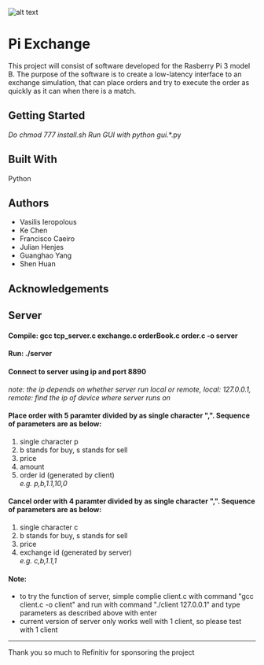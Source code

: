  ![alt text]( https://i.imgur.com/k2kruGl.png "Logo Title Text 1")

# Pi Exchange

This project will consist of software developed for the Rasberry Pi 3 model B. The purpose of the software is to create a low-latency interface to an exchange simulation, that can place orders and try to execute the order as quickly as it can when there is a match. 

Getting Started
------
*Do chmod 777 install.sh
*Run GUI with python gui.***.py

Built With 
------
Python


Authors
------

* Vasilis Ieropolous
* Ke Chen
* Francisco Caeiro
* Julian Henjes
* Guanghao Yang
* Shen Huan 

Acknowledgements
------

Server
------
#### 	Compile: gcc tcp_server.c exchange.c orderBook.c order.c -o server
#### 	Run: ./server
#### 	Connect to server using ip and port 8890
*note: the ip depends on whether server run local or remote, local: 127.0.0.1, remote: find the ip of device where server runs on*
	
#### 	Place order with 5 paramter divided by as single character ",". Sequence of parameters are as below:
1. single character p
2. b stands for buy, s stands for sell
3. price
4. amount
5. order id (generated by client)
<br>*e.g. p,b,1.1,10,0*
#### 	Cancel order with 4 paramter divided by as single character ",". Sequence of parameters are as below:
1. single character c
2. b stands for buy, s stands for sell
3. price
4. exchange id (generated by server)
<br>*e.g. c,b,1.1,1*

#### 	Note:
-  to try the function of server, simple complie client.c with command "gcc client.c -o client" and run with command "./client 127.0.0.1" and type parameters as described above with enter
-  current version of server only works well with 1 client, so please test with 1 client
	
	
	
------
Thank you so much to Refinitiv for sponsoring the project
